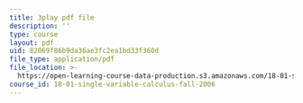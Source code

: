 ```yaml
---
title: 3play pdf file
description: ''
type: course
layout: pdf
uid: 82069f86b9da36ae3fc2ea1bd33f360d
file_type: application/pdf
file_location: >-
  https://open-learning-course-data-production.s3.amazonaws.com/18-01-single-variable-calculus-fall-2006/82069f86b9da36ae3fc2ea1bd33f360d_twzGBqPeW0M.pdf
course_id: 18-01-single-variable-calculus-fall-2006
---
```

